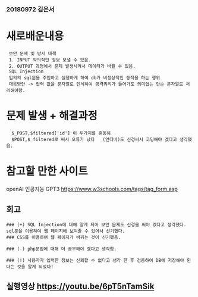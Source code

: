 ### 20180972 김은서

# 새로배운내용
```
 보안 문제 및 방지 대책
 1. INPUT 악의적인 정보 보낼 수 있음.
 2. OUTPUT 과정에서 문제 발생시켜서 데이터가 바뀔 수 있음.
 SQL Injection
 임의의 sql문을 주입하고 실행하게 하여 db가 비정상적인 동작을 하는 행위
 대응방안 -> 입력 값을 문자열로 인식하여 공격쿼리가 들어가도 의미없는 단순 문자열로 처리해야함.
```

# 문제 발생 + 해결과정
```
  $_POST,$filtered['id'] 이 두가지를 혼동해
  $POST,$_filtered로 써서 오류가 났다  _(언더바)도 신경써서 코딩해야 겠다고 생각했음. 
```

# 참고할 만한 사이트
openAI 인공지능 GPT3 
https://www.w3schools.com/tags/tag_form.asp

## 회고
```
### (+) SQL Injection에 대해 알게 되어 보안 문제도 신경을 써야 겠다고 생각했다. sql문을 이용하여 웹 페이지에 보여줄 수 있어서 신기했다. 
### CSS를 이용하여 웹 페이지가 바뀌는 것이 신기했음.

### (-) php문법에 대해 더 공부해야 겠다고 생각함. 

### (!) 사용자가 입력한 정보는 신뢰할 수 없다고 생각 한 후 검증하여 DB에 저장해야 된다는 것을 알게 되었다!
```
## 실행영상 https://youtu.be/6pT5nTamSik
